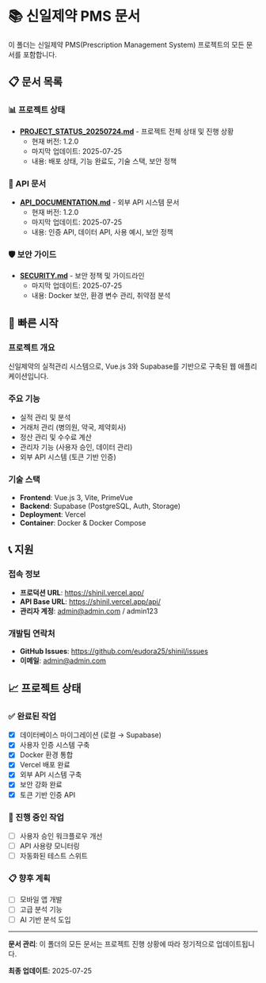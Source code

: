 # 📚 신일제약 PMS 문서

이 폴더는 신일제약 PMS(Prescription Management System) 프로젝트의 모든 문서를 포함합니다.

## 📋 문서 목록

### 📊 프로젝트 상태
- **[PROJECT_STATUS_20250724.md](./PROJECT_STATUS_20250724.md)** - 프로젝트 전체 상태 및 진행 상황
  - 현재 버전: 1.2.0
  - 마지막 업데이트: 2025-07-25
  - 내용: 배포 상태, 기능 완료도, 기술 스택, 보안 정책

### 🔐 API 문서
- **[API_DOCUMENTATION.md](./API_DOCUMENTATION.md)** - 외부 API 시스템 문서
  - 현재 버전: 1.2.0
  - 마지막 업데이트: 2025-07-25
  - 내용: 인증 API, 데이터 API, 사용 예시, 보안 정책

### 🛡️ 보안 가이드
- **[SECURITY.md](./SECURITY.md)** - 보안 정책 및 가이드라인
  - 마지막 업데이트: 2025-07-25
  - 내용: Docker 보안, 환경 변수 관리, 취약점 분석

## 🚀 빠른 시작

### 프로젝트 개요
신일제약의 실적관리 시스템으로, Vue.js 3와 Supabase를 기반으로 구축된 웹 애플리케이션입니다.

### 주요 기능
- 실적 관리 및 분석
- 거래처 관리 (병의원, 약국, 제약회사)
- 정산 관리 및 수수료 계산
- 관리자 기능 (사용자 승인, 데이터 관리)
- 외부 API 시스템 (토큰 기반 인증)

### 기술 스택
- **Frontend**: Vue.js 3, Vite, PrimeVue
- **Backend**: Supabase (PostgreSQL, Auth, Storage)
- **Deployment**: Vercel
- **Container**: Docker & Docker Compose

## 📞 지원

### 접속 정보
- **프로덕션 URL**: https://shinil.vercel.app/
- **API Base URL**: https://shinil.vercel.app/api/
- **관리자 계정**: admin@admin.com / admin123

### 개발팀 연락처
- **GitHub Issues**: https://github.com/eudora25/shinil/issues
- **이메일**: admin@admin.com

## 📈 프로젝트 상태

### ✅ 완료된 작업
- [x] 데이터베이스 마이그레이션 (로컬 → Supabase)
- [x] 사용자 인증 시스템 구축
- [x] Docker 환경 통합
- [x] Vercel 배포 완료
- [x] 외부 API 시스템 구축
- [x] 보안 강화 완료
- [x] 토큰 기반 인증 API

### 🔄 진행 중인 작업
- [ ] 사용자 승인 워크플로우 개선
- [ ] API 사용량 모니터링
- [ ] 자동화된 테스트 스위트

### 📋 향후 계획
- [ ] 모바일 앱 개발
- [ ] 고급 분석 기능
- [ ] AI 기반 분석 도입

---

**문서 관리**: 이 폴더의 모든 문서는 프로젝트 진행 상황에 따라 정기적으로 업데이트됩니다.

**최종 업데이트**: 2025-07-25 